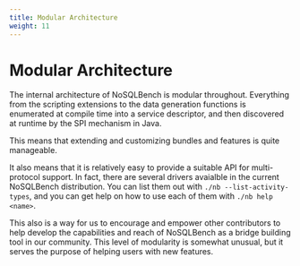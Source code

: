 ```yaml
---
title: Modular Architecture
weight: 11
---
```


# Modular Architecture

The internal architecture of NoSQLBench is modular throughout.
Everything from the scripting extensions to the data generation functions
is enumerated at compile time into a service descriptor, and then discovered
at runtime by the SPI mechanism in Java.

This means that extending and customizing bundles and features is quite
manageable.

It also means that it is relatively easy to provide a suitable
API for multi-protocol support. In fact, there are several drivers
avaialble in the current NoSQLBench distribution. You can list them
out with `./nb --list-activity-types`, and you can get help on
how to use each of them with `./nb help <name>`.

This also is a way for us to encourage and empower other contributors
to help develop the capabilities and reach of NoSQLBench as a bridge
building tool in our community. This level of modularity is somewhat
unusual, but it serves the purpose of helping users with new features.


